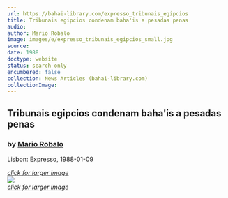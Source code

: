 ```yaml
---
url: https://bahai-library.com/expresso_tribunais_egipcios
title: Tribunais egipcios condenam baha'is a pesadas penas
audio: 
author: Mario Robalo
image: images/e/expresso_tribunais_egipcios_small.jpg
source: 
date: 1988
doctype: website
status: search-only
encumbered: false
collection: News Articles (bahai-library.com)
collectionImage: 
---
```



## Tribunais egipcios condenam baha'is a pesadas penas

### by [Mario Robalo](https://bahai-library.com/author/Mario+Robalo)

Lisbon: Expresso, 1988-01-09


[_click for larger image_  
_![](images/e/expresso_tribunais_egipcios_small.jpg)_  
_click for larger image_](images/e/expresso_tribunais_egipcios.jpg)